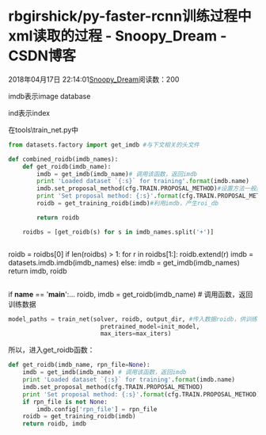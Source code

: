 # rbgirshick/py-faster-rcnn训练过程中xml读取的过程 - Snoopy_Dream - CSDN博客





2018年04月17日 22:14:01[Snoopy_Dream](https://me.csdn.net/e01528)阅读数：200








imdb表示image database

ind表示index




在tools\train_net.py中

```python
from datasets.factory import get_imdb #与下文相关的头文件
```

```python
def combined_roidb(imdb_names):
    def get_roidb(imdb_name):
        imdb = get_imdb(imdb_name)# 调用该函数，返回imdb  
        print 'Loaded dataset `{:s}` for training'.format(imdb.name)
        imdb.set_proposal_method(cfg.TRAIN.PROPOSAL_METHOD)#设置方法一般默认gt
        print 'Set proposal method: {:s}'.format(cfg.TRAIN.PROPOSAL_METHOD)
        roidb = get_training_roidb(imdb)#利用imdb，产生roi_db  

        return roidb

    roidbs = [get_roidb(s) for s in imdb_names.split('+')]
```

```python

```
  roidb = roidbs[0]
  if len(roidbs) > 1:
      for r in roidbs[1:]:
          roidb.extend(r)
      imdb = datasets.imdb.imdb(imdb_names)
  else:
      imdb = get_imdb(imdb_names)
  return imdb, roidb
```python

```
if __name__ == '__main__':...          roidb, imdb = get_roidb(imdb_name) # 调用函数，返回训练数据  
```python
model_paths = train_net(solver, roidb, output_dir, #传入数据roidb，供训练  
                          pretrained_model=init_model,  
                          max_iters=max_iters)
```
所以，进入get_roidb函数：
```python
def get_roidb(imdb_name, rpn_file=None):  
    imdb = get_imdb(imdb_name) # 调用该函数，返回imdb  
    print 'Loaded dataset `{:s}` for training'.format(imdb.name)  
    imdb.set_proposal_method(cfg.TRAIN.PROPOSAL_METHOD)  
    print 'Set proposal method: {:s}'.format(cfg.TRAIN.PROPOSAL_METHOD)  
    if rpn_file is not None:  
        imdb.config['rpn_file'] = rpn_file  
    roidb = get_training_roidb(imdb) 
    return roidb, imdb
```




